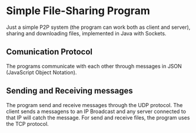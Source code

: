 # Simple File-Sharing Program
Just a simple P2P system (the program can work both as client and server), sharing and downloading files, implemented in Java with Sockets.

## Comunication Protocol
The programs communicate with each other through messages in JSON (JavaScript Object Notation).

## Sending and Receiving messages
The program send and receive messages through the UDP protocol. The client sends a messagens to an IP Broadcast and any server connected to that IP will catch the message.
For send and receive files, the program uses the TCP protocol.
